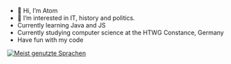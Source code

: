 - 👋 Hi, I’m Atom
- 👀 I’m interested in IT, history and politics.
- Currently learning Java and JS
- Currently studying computer science at the HTWG Constance, Germany
- Have fun with my code

[![Meist genutzte Sprachen](https://github-readme-stats.vercel.app/api/top-langs/?username=Atomarverseucht&hide=MakeFile)](https://github.com/anuraghazra/github-readme-stats)
